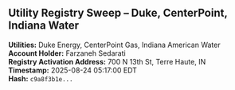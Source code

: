 ## Utility Registry Sweep – Duke, CenterPoint, Indiana Water

**Utilities:** Duke Energy, CenterPoint Gas, Indiana American Water  
**Account Holder:** Farzaneh Sedarati  
**Registry Activation Address:** 700 N 13th St, Terre Haute, IN  
**Timestamp:** 2025-08-24 05:17:00 EDT  
**Hash:** `c9a8f3b1e...`

